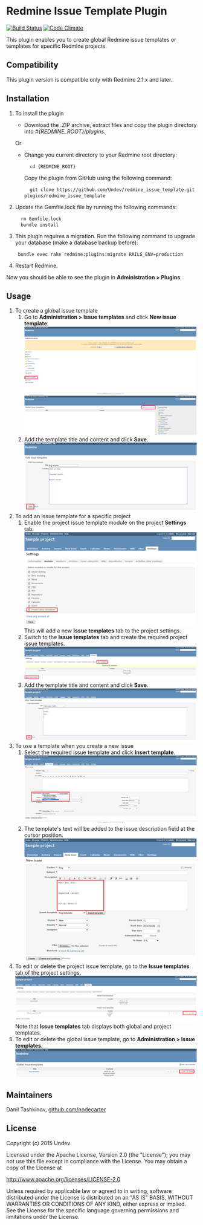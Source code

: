 # Redmine Issue Template Plugin

[![Build Status](https://travis-ci.org/Undev/redmine_issue_template.png?branch=master)](https://travis-ci.org/Undev/redmine_issue_template)
[![Code Climate](https://codeclimate.com/github/Undev/redmine_issue_template.png)](https://codeclimate.com/github/Undev/redmine_issue_template)

This plugin enables you to create global Redmine issue templates or templates for specific Redmine projects.

## Compatibility

This plugin version is compatible only with Redmine 2.1.x and later.

## Installation


1. To install the plugin
    * Download the .ZIP archive, extract files and copy the plugin directory into *#{REDMINE_ROOT}/plugins*.
    
    Or

    * Change you current directory to your Redmine root directory:  

            cd {REDMINE_ROOT}
 
      Copy the plugin from GitHub using the following command:

            git clone https://github.com/Undev/redmine_issue_template.git plugins/redmine_issue_template

2. Update the Gemfile.lock file by running the following commands:  

         rm Gemfile.lock  
         bundle install

3. This plugin requires a migration. Run the following command to upgrade your database (make a database backup before):  

        bundle exec rake redmine:plugins:migrate RAILS_ENV=production

4. Restart Redmine.

Now you should be able to see the plugin in **Administration > Plugins**.

## Usage

1. To create a global issue template
    1. Go to **Administration > Issue templates** and click **New issue template**.  
      ![create global template](global_issue_template_1.png)  
      ![create global template](global_issue_template_2.png)
    2. Add the template title and content and click **Save**.  
    ![create global template](global_issue_template_3.PNG)
2. To add an issue template for a specific project
    1. Enable the project issue template module on the project **Settings** tab.  
      ![issue template module](issue_template_1.PNG)  
      This will add a new **Issue templates** tab to the project settings.
    2. Switch to the **Issue templates** tab and create the required project issue templates.  
      ![create issue template](issue_template_2.PNG)  
    3. Add the template title and content and click **Save**.  
    ![create issue template](issue_template_3.PNG)
3. To use a template when you create a new issue
    1. Select the required issue template and click **Insert template**.  
    ![select issue template](issue_template_4.PNG)
    2. The template's text will be added to the issue description field at the cursor position.  
    ![add issue template](issue_template_5.PNG)
4. To edit or delete the project issue template, go to the **Issue templates** tab of the project settings.  
  ![edit issue template](issue_template_6.PNG)
  Note that **Issue templates** tab displays both global and project templates.
5. To edit or delete the global issue template, go to **Administration > Issue templates**.  
![create global template](global_issue_template_4.png)

## Maintainers

Danil Tashkinov, [github.com/nodecarter](https://github.com/nodecarter)

## License

Copyright (c) 2015 Undev

Licensed under the Apache License, Version 2.0 (the "License");
you may not use this file except in compliance with the License.
You may obtain a copy of the License at

http://www.apache.org/licenses/LICENSE-2.0

Unless required by applicable law or agreed to in writing, software
distributed under the License is distributed on an "AS IS" BASIS,
WITHOUT WARRANTIES OR CONDITIONS OF ANY KIND, either express or implied.
See the License for the specific language governing permissions and
limitations under the License.
